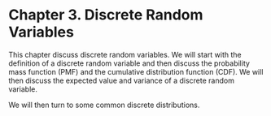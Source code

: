 # Chapter 3. Discrete Random Variables

This chapter discuss discrete random variables. We will start with the definition of a discrete random variable and then discuss the probability mass function (PMF) and the cumulative distribution function (CDF). We will then discuss the expected value and variance of a discrete random variable.

We will then turn to some common discrete distributions.